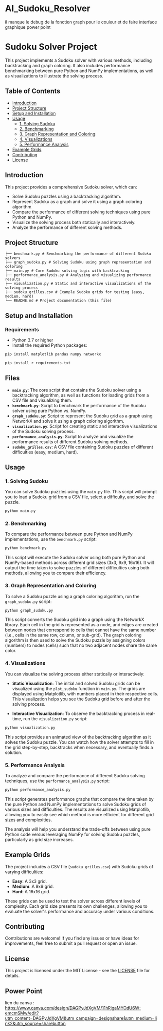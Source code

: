 # AI_Sudoku_Resolver


il manque le debug de la fonction graph pour le couleur et de faire interface graphique
power point

# Sudoku Solver Project

This project implements a Sudoku solver with various methods, including backtracking and graph coloring. It also includes performance benchmarking between pure Python and NumPy implementations, as well as visualizations to illustrate the solving process.

## Table of Contents
- [Introduction](#introduction)
- [Project Structure](#project-structure)
- [Setup and Installation](#setup-and-installation)
- [Usage](#usage)
  - [1. Solving Sudoku](#1-solving-sudoku)
  - [2. Benchmarking](#2-benchmarking)
  - [3. Graph Representation and Coloring](#3-graph-representation-and-coloring)
  - [4. Visualizations](#4-visualizations)
  - [5. Performance Analysis](#5-performance-analysis)
- [Example Grids](#example-grids)
- [Contributing](#contributing)
- [License](#license)

## Introduction

This project provides a comprehensive Sudoku solver, which can:
- Solve Sudoku puzzles using a backtracking algorithm.
- Represent Sudoku as a graph and solve it using a graph coloring algorithm.
- Compare the performance of different solving techniques using pure Python and NumPy.
- Visualize the solving process both statically and interactively.
- Analyze the performance of different solving methods.

## Project Structure

```
├── benchmark.py # Benchmarking the performance of different Sudoku solvers
├── graph_sudoku.py # Solving Sudoku using graph representation and coloring
├── main.py # Core Sudoku solving logic with backtracking
├── performance_analysis.py # Analyzing and visualizing performance results
├── visualization.py # Static and interactive visualizations of the solving process
├── sudoku_grilles.csv # Example Sudoku grids for testing (easy, medium, hard)
└── README.md # Project documentation (this file)
```

## Setup and Installation

### Requirements

- Python 3.7 or higher
- Install the required Python packages:

```bash
pip install matplotlib pandas numpy networkx
```
```bash
pip install r requirements.txt
```

## Files

- **`main.py`**: The core script that contains the Sudoku solver using a backtracking algorithm, as well as functions for loading grids from a CSV file and visualizing them.
- **`benchmark.py`**: Script to benchmark the performance of the Sudoku solver using pure Python vs. NumPy.
- **`graph_sudoku.py`**: Script to represent the Sudoku grid as a graph using NetworkX and solve it using a graph coloring algorithm.
- **`visualization.py`**: Script for creating static and interactive visualizations of the Sudoku solving process.
- **`performance_analysis.py`**: Script to analyze and visualize the performance results of different Sudoku solving methods.
- **`sudoku_grilles.csv`**: A CSV file containing Sudoku puzzles of different difficulties (easy, medium, hard).

## Usage

### 1. Solving Sudoku

You can solve Sudoku puzzles using the `main.py` file. This script will prompt you to load a Sudoku grid from a CSV file, select a difficulty, and solve the puzzle.

```bash
python main.py
```
### 2. Benchmarking

To compare the performance between pure Python and NumPy implementations, use the `benchmark.py` script:

```bash
python benchmark.py
```
This script will execute the Sudoku solver using both pure Python and NumPy-based methods across different grid sizes (3x3, 9x9, 16x16). It will output the time taken to solve puzzles of different difficulties using both methods, allowing you to compare their efficiency.

### 3. Graph Representation and Coloring

To solve a Sudoku puzzle using a graph coloring algorithm, run the `graph_sudoku.py` script:

```bash
python graph_sudoku.py
```
This script converts the Sudoku grid into a graph using the NetworkX library. Each cell in the grid is represented as a node, and edges are created between nodes that correspond to cells that cannot have the same number (i.e., cells in the same row, column, or sub-grid). The graph coloring algorithm is then used to solve the Sudoku puzzle by assigning colors (numbers) to nodes (cells) such that no two adjacent nodes share the same color.
### 4. Visualizations

You can visualize the solving process either statically or interactively:

- **Static Visualization**: The initial and solved Sudoku grids can be visualized using the `plot_sudoku` function in `main.py`. The grids are displayed using Matplotlib, with numbers placed in their respective cells. This visualization helps you see the Sudoku grid before and after the solving process.

- **Interactive Visualization**: To observe the backtracking process in real-time, run the `visualization.py` script:

```bash
python visualization.py
```
This script provides an animated view of the backtracking algorithm as it solves the Sudoku puzzle. You can watch how the solver attempts to fill in the grid step-by-step, backtracks when necessary, and eventually finds a solution.
### 5. Performance Analysis

To analyze and compare the performance of different Sudoku solving techniques, use the `performance_analysis.py` script:

```bash
python performance_analysis.py
```
This script generates performance graphs that compare the time taken by the pure Python and NumPy implementations to solve Sudoku grids of various sizes and difficulties. The results are visualized using Matplotlib, allowing you to easily see which method is more efficient for different grid sizes and complexities.

The analysis will help you understand the trade-offs between using pure Python code versus leveraging NumPy for solving Sudoku puzzles, particularly as grid size increases.
## Example Grids

The project includes a CSV file (`sudoku_grilles.csv`) with Sudoku grids of varying difficulties:

- **Easy**: A 3x3 grid.
- **Medium**: A 9x9 grid.
- **Hard**: A 16x16 grid.

These grids can be used to test the solver across different levels of complexity. Each grid size presents its own challenges, allowing you to evaluate the solver's performance and accuracy under various conditions.

## Contributing

Contributions are welcome! If you find any issues or have ideas for improvements, feel free to submit a pull request or open an issue.

## License

This project is licensed under the MIT License - see the [LICENSE](LICENSE) file for details.
## Power Point
lien du canva : https://www.canva.com/design/DAGPyJdXgVM/11hRjgaMYOdU6W-emcmSMw/edit?utm_content=DAGPyJdXgVM&utm_campaign=designshare&utm_medium=link2&utm_source=sharebutton
